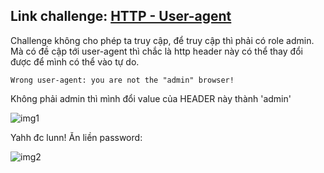 ## Link challenge: [HTTP - User-agent](https://www.root-me.org/en/Challenges/Web-Server/HTTP-User-agent)

Challenge không cho phép ta truy cập, để truy cập thì phải có role admin. Mà có đề cập tới user-agent thì chắc là http header này có thể thay đổi được để mình có thể vào tự do.

```
Wrong user-agent: you are not the "admin" browser!
```

Không phải admin thì mình đổi value của HEADER này thành 'admin'

![img1](https://i.imgur.com/o7SzTh4.png)

Yahh đc lunn! Ăn liền password:

![img2](https://i.imgur.com/RgIjefv.png)
